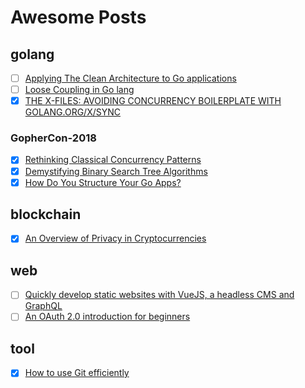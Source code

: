 # Awesome Posts  

## golang  
+ [ ] [Applying The Clean Architecture to Go applications](http://manuel.kiessling.net/2012/09/28/applying-the-clean-architecture-to-go-applications/)
+ [ ] [Loose Coupling in Go lang](https://8thlight.com/blog/javier-saldana/2015/02/06/loose-coupling-in-go-lang.html)  
+ [x] [THE X-FILES: AVOIDING CONCURRENCY BOILERPLATE WITH GOLANG.ORG/X/SYNC](https://rodaine.com/2018/08/x-files-sync-golang)  

### GopherCon-2018  
+ [x] [Rethinking Classical Concurrency Patterns](https://about.sourcegraph.com/go/gophercon-2018-rethinking-classical-concurrency-patterns/)  
+ [x] [Demystifying Binary Search Tree Algorithms](https://about.sourcegraph.com/go/gophercon-2018-binary-search-tree-algorithms/)  
+ [x] [How Do You Structure Your Go Apps?](https://about.sourcegraph.com/go/gophercon-2018-how-do-you-structure-your-go-apps/)  

## blockchain  
+ [x] [An Overview of Privacy in Cryptocurrencies](https://thecontrol.co/an-overview-of-privacy-in-cryptocurrencies-893dc078d0d7)  

## web  
+ [ ] [Quickly develop static websites with VueJS, a headless CMS and GraphQL](https://medium.com/@marcmintel/quickly-develop-static-websites-with-vuejs-a-headless-cms-and-graphql-bf64e75910d6)
+ [ ] [An OAuth 2.0 introduction for beginners](https://itnext.io/an-oauth-2-0-introduction-for-beginners-6e386b19f7a9)

## tool  
+ [x] [How to use Git efficiently](https://medium.freecodecamp.org/how-to-use-git-efficiently-54320a236369)  